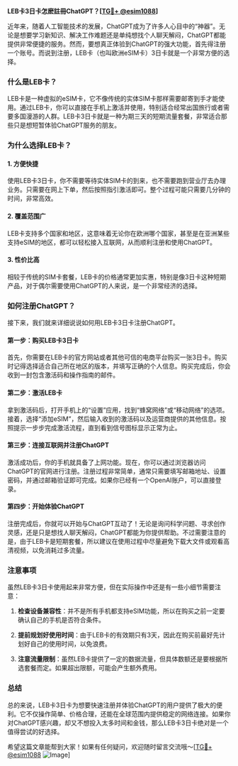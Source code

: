 **LEB卡3日卡怎麽註冊ChatGPT？[[TG💪+ @esim1088](https://t.me/s/esim1088)]**

近年来，随着人工智能技术的发展，ChatGPT成为了许多人心目中的“神器”。无论是想要学习新知识、解决工作难题还是单纯想找个人聊天解闷，ChatGPT都能提供非常便捷的服务。然而，要想真正体验到ChatGPT的强大功能，首先得注册一个账号。而说到注册，LEB卡（也叫欧洲eSIM卡）3日卡就是一个非常方便的选择。

### 什么是LEB卡？

LEB卡是一种虚拟的eSIM卡，它不像传统的实体SIM卡那样需要邮寄到手才能使用。通过LEB卡，你可以直接在手机上激活并使用，特别适合经常出国旅行或者需要多国漫游的人群。LEB卡3日卡就是一种为期三天的短期流量套餐，非常适合那些只是想短暂体验ChatGPT服务的朋友。

### 为什么选择LEB卡？

#### 1. **方便快捷**
   使用LEB卡3日卡，你不需要等待实体SIM卡的到来，也不需要跑到营业厅去办理业务。只需要在网上下单，然后按照指引激活即可。整个过程可能只需要几分钟的时间，非常高效。

#### 2. **覆盖范围广**
   LEB卡支持多个国家和地区，这意味着无论你在欧洲哪个国家，甚至是在亚洲某些支持eSIM的地区，都可以轻松接入互联网，从而顺利注册和使用ChatGPT。

#### 3. **性价比高**
   相较于传统的SIM卡套餐，LEB卡的价格通常更加实惠，特别是像3日卡这种短期产品，对于偶尔需要使用ChatGPT的人来说，是一个非常经济的选择。

### 如何注册ChatGPT？

接下来，我们就来详细说说如何用LEB卡3日卡注册ChatGPT。

#### 第一步：购买LEB卡3日卡

首先，你需要在LEB卡的官方网站或者其他可信的电商平台购买一张3日卡。购买时记得选择适合自己所在地区的版本，并填写正确的个人信息。购买完成后，你会收到一封包含激活码和操作指南的邮件。

#### 第二步：激活LEB卡

拿到激活码后，打开手机上的“设置”应用，找到“蜂窝网络”或“移动网络”的选项。接着，选择“添加eSIM”，然后输入收到的激活码以及运营商提供的其他信息。按照提示一步步完成激活流程，直到看到信号图标显示正常为止。

#### 第三步：连接互联网并注册ChatGPT

激活成功后，你的手机就具备了上网功能。现在，你可以通过浏览器访问ChatGPT的官网进行注册。注册过程非常简单，通常只需要填写邮箱地址、设置密码，并通过邮箱验证即可完成。如果你已经有一个OpenAI账户，可以直接登录。

#### 第四步：开始体验ChatGPT

注册完成后，你就可以开始与ChatGPT互动了！无论是询问科学问题、寻求创作灵感，还是只是想找人聊天解闷，ChatGPT都能为你提供帮助。不过需要注意的是，由于LEB卡是短期套餐，所以建议在使用过程中尽量避免下载大文件或观看高清视频，以免消耗过多流量。

### 注意事项

虽然LEB卡3日卡使用起来非常方便，但在实际操作中还是有一些小细节需要注意：

1. **检查设备兼容性**：并不是所有手机都支持eSIM功能，所以在购买之前一定要确认自己的手机是否符合条件。
   
2. **提前规划好使用时间**：由于LEB卡的有效期只有3天，因此在购买前最好先计划好自己的使用时间，以免浪费。

3. **注意流量限制**：虽然LEB卡提供了一定的数据流量，但具体数额还是要根据所选套餐而定。如果超出限额，可能会产生额外费用。

### 总结

总的来说，LEB卡3日卡为想要快速注册并体验ChatGPT的用户提供了极大的便利。它不仅操作简单、价格合理，还能在全球范围内提供稳定的网络连接。如果你对ChatGPT感兴趣，却又不想投入太多时间和金钱，那么LEB卡3日卡绝对是一个值得尝试的好选择。

希望这篇文章能帮到大家！如果有任何疑问，欢迎随时留言交流哦～[[TG💪+ @esim1088](https://t.me/s/esim1088) ![Image](https://i.postimg.cc/4NQfJmqS/Snipaste-2025-05-13-00-14-12.png)]